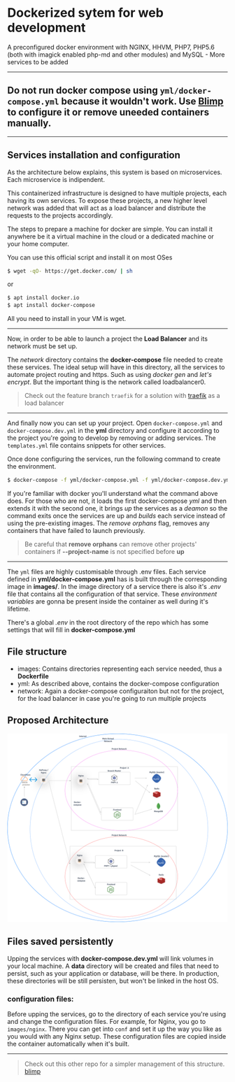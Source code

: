 # Dockerized sytem for web development

A preconfigured docker environment with NGINX, HHVM, PHP7, PHP5.6 (both with imagick enabled php-md and other modules) and MySQL - More services to be added

***

## Do not run docker compose using `yml/docker-compose.yml` because it wouldn't work. Use [Blimp](https://github.com/blimpair/blimp) to configure it or remove uneeded containers manually.

***

## Services installation and configuration

As the architecture below explains, this system is based on microservices. Each microservice is indipendent. 

This containerized infrastructure is designed to have multiple projects, each having its own services.
To expose these projects, a new higher level network was added that will act as a load balancer and distribute the requests to the projects accordingly.

The steps to prepare a machine for docker are simple. You can install it anywhere be it a virtual machine in the cloud or a dedicated machine or your home computer. 

You can use this official script and install it on most OSes

```bash
$ wget -qO- https://get.docker.com/ | sh
```

or

```bash
$ apt install docker.io
$ apt install docker-compose
```


All you need to install in your VM is wget.

***

Now, in order to be able to launch a project the **Load Balancer** and its network must be set up. 

The *network* directory contains the **docker-compose** file needed to create these services. The ideal setup will have in this directory, all the services to automate project routing and https. Such as using *docker gen* and *let's encrypt*. But the important thing is the network called loadbalancer0.

> Check out the feature branch `traefik` for a solution with [traefik](http://traefik.io) as a load balancer

***

And finally now you can set up your project. Open `docker-compose.yml` and `docker-compose.dev.yml` in the **yml** directory and configure it according to the project you're going to develop by removing or adding services. The `templates.yml` file contains snippets for other services. 

Once done configuring the services, run the following command to create the environment.

```bash
$ docker-compose -f yml/docker-compose.yml -f yml/docker-compose.dev.yml up -d --build --remove-orphans
```

If you're familiar with docker you'll understand what the command above does. For those who are not, it loads the first docker-compose *yml* and then extends it with the second one, it brings *up* the services as a *deamon* so the command exits once the services are up and *builds* each service instead of using the pre-existing images. The *remove orphans* flag, removes any containers that have failed to launch previously.

> Be careful that **remove orphans** can remove other projects' containers if **--project-name** is not specified before **up**

***

The `yml` files are highly customisable through .env files. Each service defined in **yml/docker-compose.yml** has is built through the corresponding image in **images/**. In the image directory of a service there is also it's *.env* file that contains all the configuration of that service. These *environment variables* are gonna be present inside the container as well during it's lifetime.

There's a global *.env* in the root directory of the repo which has some settings that will fill in **docker-compose.yml** 

## File structure

- images: Contains directories representing each service needed, thus a **Dockerfile**
- yml: As described above, contains the docker-compose configuration
- network: Again a docker-compose configuraiton but not for the project, for the load balancer in case you're going to run multiple projects

## Proposed Architecture

![architecture](cloud.png)

## Files saved persistently

Upping the services with **docker-compose.dev.yml** will link volumes in your local machine. A **data** directory will be created and files that need to persist, such as your application or database, will be there. In production, these directories will be still persisten, but won't be linked in the host OS.

### configuration files:

Before upping the services, go to the directory of each service you're using and change the configuration files. For example, for Nginx, you go to `images/nginx`. There you can get into `conf` and set it up the way you like as you would with any Nginx setup. These configuration files are copied inside the container automatically when it's built.

***

> Check out this other repo for a simpler management of this structure. [blimp](https://github.com/blimpair/blimp)
